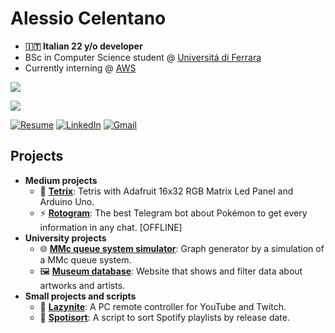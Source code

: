 # Alessio Celentano
- **🇮🇹 Italian 22 y/o developer**
- BSc in Computer Science student @ [Universitá di Ferrara](https://corsi.unife.it/informatica)
- Currently interning @ [AWS](https://github.com/aws)

[![](https://skillicons.dev/icons?i=py,c,cpp,java,bash)](https://skillicons.dev)

[![](https://skillicons.dev/icons?i=git,github,mysql,arduino,vscode,neovim,latex,regex)](https://skillicons.dev)

[![Resume](https://img.shields.io/badge/Resume-FFFFFF?style=for-the-badge&logo=googledocs&logoColor=black)](Alessio-Celentano-Resume.pdf)
[![LinkedIn](https://img.shields.io/badge/LinkedIn-0077B5?style=for-the-badge&logo=linkedin&logoColor=white)](https://www.linkedin.com/in/alessiocelentano)
[![Gmail](https://img.shields.io/badge/Gmail-F51115?style=for-the-badge&logo=gmail&logoColor=white)](mailto:alessiocelentano2003@gmail.com)

## Projects

- **Medium projects**
  - 👾 [**Tetrix**](https://github.com/alessiocelentano/tetrix): Tetris with Adafruit 16x32 RGB Matrix Led Panel and Arduino Uno.
  - ⚡️ [**Rotogram**](https://github.com/alessiocelentano/rotogram): The best Telegram bot about Pokémon to get every information in any chat. [OFFLINE]
- **University projects**
  - 🌐 [**MMc queue system simulator**](https://github.com/Network-Project-Unife/Simulation-of-an-MMC-queue-system): Graph generator by a simulation of a MMc queue system.
  - 🖼️ [**Museum database**](https://github.com/Databases-Course-Project/Databases-Course-Project): Website that shows and filter data about artworks and artists.
- **Small projects and scripts**
  - 📱 [**Lazynite**](https://github.com/alessiocelentano/lazynite): A PC remote controller for YouTube and Twitch.
  - 🎵 [**Spotisort**](https://github.com/alessiocelentano/spotisort): A script to sort Spotify playlists by release date.
